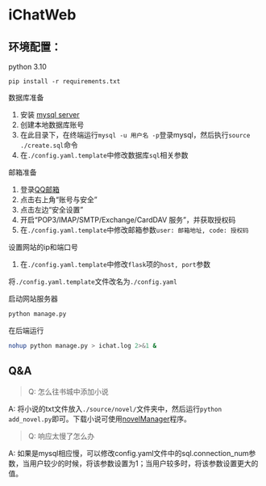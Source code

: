 # iChatWeb

## 环境配置：
python 3.10
```commandline
pip install -r requirements.txt
```

数据库准备
1. 安装 [mysql server](https://dev.mysql.com/downloads/mysql/)
2. 创建本地数据库账号
3. 在此目录下，在终端运行`mysql -u 用户名 -p`登录mysql，然后执行`source ./create.sql`命令
4. 在`./config.yaml.template`中修改数据库`sql`相关参数

邮箱准备
1. 登录[QQ邮箱](https://mail.qq.com/)
2. 点击右上角“账号与安全”
3. 点击左边“安全设置”
4. 开启“POP3/IMAP/SMTP/Exchange/CardDAV 服务”，并获取授权码
5. 在`./config.yaml.template`中修改邮箱参数`user: 邮箱地址, code: 授权码`

设置网站的ip和端口号
1. 在`./config.yaml.template`中修改`flask`项的`host, port`参数

将`./config.yaml.template`文件改名为`./config.yaml`

启动网站服务器
```bash
python manage.py
```

在后端运行
```bash
nohup python manage.py > ichat.log 2>&1 &
```

## Q&A
> Q: 怎么往书城中添加小说

A: 将小说的txt文件放入`./source/novel/`文件夹中，然后运行`python add_novel.py`即可。下载小说可使用[novelManager](https://github.com/leempire/novelmanager)程序。

> Q: 响应太慢了怎么办

A: 如果是mysql相应慢，可以修改config.yaml文件中的sql.connection_num参数，当用户较少的时候，将该参数设置为1；当用户较多时，将该参数设置更大的值。

